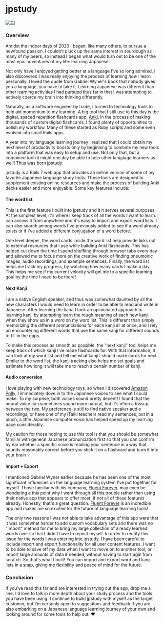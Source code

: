 # jpstudy

[![CI](https://github.com/jhunschejones/jpstudy/actions/workflows/ci.yml/badge.svg)](https://github.com/jhunschejones/jpstudy/actions/workflows/ci.yml)

### Overview
Amidst the indoor days of 2020 I began, like many others, to pursue a newfound passion. I couldn't pluck up the same interest in sourdough as many of my peers, so instead I began what would turn out to be one of the most epic adventures of my life: learning Japanese.

Not only have I enjoyed getting better at a language I've so long admired, I also discovered I was really enjoying the process of learning *how* I learn personally. I loved the quote from Gabriel Wyner's book that nobody gives you a language, you have to take it. Learning Japanese was different than other learning activities I had pursued thus far in that I was attempting to actively coerce my brain into thinking differently.

Naturally, as a software engineer by trade, I turned to technology tools to help aid momentum to my learning. A big tool that I still use to this day is the digital, spaced repetition flashcards app, [Anki](https://apps.ankiweb.net/). In the process of making thousands of custom digital flashcards, I found plenty of opportunities to polish my workflow. Many of these started as Ruby scripts and some even evolved into small Rails apps.

A year into my language learning journey I realized that I could obtain my next level of productivity boosts only by beginning to combine my new tools into a platform that was easy to setup and use. Not only that, but a combined toolkit might one day be able to help other language learners as well! Thus was born jpstudy.

jpstudy is a Rails 7 web app that provides an online version of some of my favorite Japanese language study tools. These tools are designed to supplement existing online resources and make the process of building Anki decks easier and more enjoyable. Some key features include:

#### The word list
This is the first feature I built into jpstudy and it it serves several purposes. At the simplest level, it's where I keep track of all the words I want to learn. I can access it from anywhere and it's easy to import and export word lists. I can also search among words I've previously added to see if a word already exists or if I've added a different conjugation of a word before.

One level deeper, the word cards inside the word list help provide links out to external resources that I use while building Anki flashcards. This has helped cut down the time I spend shuffling through browser tabs every day and allowed me to focus more on the creative work of finding pneumonic images, audio recordings, and example sentences. Finally, the word list helps me track my progress, by watching how many cards I make a day. This helps me see if my current velocity will get me to a specific learning goal by the time I need to be there!

#### Next Kanji
I am a native English speaker, and thus was somewhat daunted by all the new characters I would need to learn in order to be able to read and write in Japanese. After learning the kana I took an opinionated approach to learning kanji by attempting learn the rough meaning of each new kanji when they show up in a word on my word list. This is different than simply memorizing the different pronunciations for each kanji all at once, and I rely on encountering different words that use the same kanji for different sounds to fill in the gaps. 

To make this process as smooth as possible, the "next kanji" tool helps me keep track of which kanji I've made flashcards for. With that information, it can look at my word list and tell me what kanji I should make cards for next. Similar to the word list, the kanji tracking also helps me set goals and estimate how long it will take me to reach a certain number of kanji.

#### Audio conversion
I love playing with new technology toys, so when I discovered [Amazon Polly](https://aws.amazon.com/polly/), I immediately dove in to the Japanese voices to see what I could make. To my surprise, both voices sound pretty decent! I found that the neural voice can sometimes sound more natural, but it's often a tossup between the two. My preference is still to find native speaker audio recordings, or have one of my iTalki teachers read my sentences, but in a pinch, a little Japanese computer voice has helped speed up my learning pace considerably. 

My caution for those hoping to use this tool is that you should be somewhat familiar with general Japanese pronunciation first so that you can confirm by ear whether a specific voice is reading your sentence in a way that sounds reasonably correct before you stick it on a flashcard and burn it into your brain 💡

#### Import + Export
I mentioned Gabriel Wyner earlier because he has been one of the most significant influences on the language learning system I've put together for myself. Those familiar with his company, [Fluent Forever](https://fluent-forever.com/), may even be wondering a this point why I went through all this trouble rather than using their native app that appears to offer most, if not all of these features already. Honestly, that's a great question. [Fluent Forever](https://fluent-forever.com/app/) is an incredible app and makes me so excited for the future of language learning tools!

The only two reasons I was not able to take advantage of this app were that it was somewhat harder to add custom vocabulary sets and there was no "import" method for me to bring my large collection of already learned words over so that I didn't have to repeat myself. In order to rectify this issue for the words I was entering into jpstudy, I have been careful to include import and export functionality for all user content features. I want to be able to save off my data when I want to move on to another tool, or import large amounts of data if needed, without having to start agin from scratch. So that's what I built! You can import and export word and kanji lists in a snap, giving me flexibility and peace of mind for the future.

### Conclusion
If you've read this far and are interested in trying out the app, drop me a line. I'd love to talk in more depth about your study process and the tools you have been using. I continue to build jpstudy with myself as the target customer, but I'm certainly open to suggestions and feedback if you are also embarking on a Japanese language learning journey of your own and looking around for some tools to help out. ❤️ 
